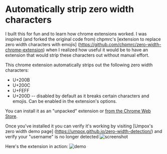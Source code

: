 # Automatically strip zero width characters

I built this for fun and to learn how chrome extensions worked.  I was inspired (and forked the original code from) chpmrc's [extension to replace zero width characters with emojis] (https://github.com/chpmrc/zero-width-chrome-extension) when I realized how useful it would be to have an extension that would strip these characters out without manual effort. 

This chrome extension automatically strips out the following zero width characters:
* U+200B
* U+200C
* U+FEFF
* U+200D -- disabled by default as it breaks certain characters and emojis.  Can be enabled in the extension's options.

You can install it as an "unpacked" extension or [from the Chrome Web Store](https://chrome.google.com/webstore/).

Once you've installed it you can verify it's working by visiting [Umpox's zero width demo page] (https://umpox.github.io/zero-width-detection/) and verify your "username" is no longer detected
![screenshot](https://user-images.githubusercontent.com/7017713/38451133-7b673f1c-39f8-11e8-8d77-3811e8f14003.png)

Here's the extension in action:
![demo](https://user-images.githubusercontent.com/7017713/38451471-660aabee-39fe-11e8-90f0-26830285c738.gif)
